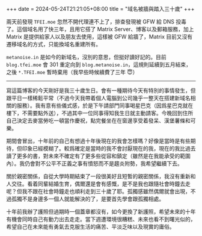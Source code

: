 +++
date = 2024-05-24T21:21:05+08:00
title = "域名被牆與踏入三十歲"
+++

兩天前發現 `TFEI.moe` 忽然不開代理連不上了，排查發現被 GFW 給 DNS 投毒了。這個域名用了快三年，且用它搭了 Matrix Server、博客以及郵箱服務，加上 Matrix 是提供給家人以及朋友去使用，這樣被 GFW 給牆了，Matrix 目前又沒有遷移域名的方式，只能換域名重建所有。

`metanoise.in` 是如今的新域名，沒別的意思，但挺好讀好記的。目前 `blog.tfei.moe` 會 301 重定向到 `blog.metanoise.in`，這規則延續到五月結束，之後 `*.TFEI.moe` 暫時棄用（我早些時候續費了三年 😇）

---

寫這篇博客的今天剛好是我三十歲生日。會有一種期待今天有特別的事情發生，但跟平日一樣稀鬆平常（不過今天我帶着個人電腦到公司幾乎一整天在搭建新域名相關的服務）。我有意有些儀式感，於是下午請部門同事喝星巴克（因爲星巴克就在樓下，不需要點外送），不過其中一位同事得知我生日就主動請客。今晚回到住所自己決定去麥當勞吃一頓當作慶祝，點完餐坐在在窗邊享受着發呆、漢堡薯條和可樂。

期間會冒出，十年前的自己有想過十年後現在的我會怎樣嗎？好像是當時是有些期待，但印象已經模糊了。較爲確定是當時的我不會討厭現在的我，現在的我比過去讀了更多的書，對未來不確定有了更多些從容和鎮定（雖然是在我能承受的範圍內）。我仍會對不公平不正義之事有憤怒而不是趨炎附勢，我希望繼續下去。

關於親密關係，自從大學時期結束了一段很美好且短暫的親密關係，我沒有重新和人交往。看着同輩結婚生育，偶爾還是會有感慨，是不是我也跟隨社會時鐘去走呢？但我不跟在社會時鐘走也順利走到三十歲了耶。孤獨感雖然偶爾就會出現，不過孤獨不是身邊多一個人就能解決的了，是要首先學會跟孤獨相處。

十年前我辦了護照但過期時一個蓋章都沒有，如今更換了新護照，希望未來的十年有機會同時自己有動力出去走走。當下週遭環境很糟糕、未來也看不到曙光似的，希望自己在未來能有勇氣去克服生活的痛苦、平淡乏味以及現實的庸俗。